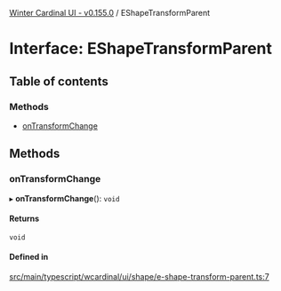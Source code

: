 [Winter Cardinal UI - v0.155.0](../index.md) / EShapeTransformParent

# Interface: EShapeTransformParent

## Table of contents

### Methods

- [onTransformChange](EShapeTransformParent.md#ontransformchange)

## Methods

### onTransformChange

▸ **onTransformChange**(): `void`

#### Returns

`void`

#### Defined in

[src/main/typescript/wcardinal/ui/shape/e-shape-transform-parent.ts:7](https://github.com/winter-cardinal/winter-cardinal-ui/blob/v0.155.0/src/main/typescript/wcardinal/ui/shape/e-shape-transform-parent.ts#L7)
